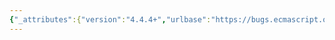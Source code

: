 ```yaml
---
{"_attributes":{"version":"4.4.4+","urlbase":"https://bugs.ecmascript.org/","maintainer":"dherman@mozilla.com"},"bug":{"bug_id":2948,"creation_ts":"2014-06-01 17:22:00 -0700","short_desc":"13.2.3.6: missing \"using\", upright \"iterator\"","delta_ts":"2014-07-26 00:36:23 -0700","product":"Draft for 6th Edition","component":"editorial issue","version":"Rev 25: May 22, 2014 Draft","rep_platform":"All","op_sys":"All","bug_status":"RESOLVED","resolution":"FIXED","priority":"Normal","bug_severity":"normal","everconfirmed":true,"reporter":{"uid":"jmdyck","name":"Michael Dyck"},"assigned_to":{"uid":"allen","name":"Allen Wirfs-Brock"},"long_desc":[{"commentid":8769,"comment_count":0,"who":{"uid":"jmdyck","name":"Michael Dyck"},"bug_when":"2014-06-01 17:22:40 -0700","thetext":"In 13.2.3.6 \"Runtime Semantics: IteratorBindingInitialization\",\nin group 9 (BindingElementList : BindingElementList , BindingElisionElement),\nstep 1 says:\n    Let /status/ be the result of performing IteratorBindingInitialization\n    for /BindingElementList/ iterator and /environment/ as arguments.\n\nInsert \"using\" before \"iterator\"\n\nItalicize \"iterator\"\n\n(leftover from Bug 2534)"},{"commentid":8897,"comment_count":1,"who":{"uid":"allen","name":"Allen Wirfs-Brock"},"bug_when":"2014-06-11 17:18:49 -0700","thetext":"fixed in rev26 editor's draft"},{"commentid":9372,"comment_count":2,"who":{"uid":"allen","name":"Allen Wirfs-Brock"},"bug_when":"2014-07-19 18:16:05 -0700","thetext":"fixed in rev26"},{"commentid":9574,"comment_count":3,"who":{"uid":"jmdyck","name":"Michael Dyck"},"bug_when":"2014-07-26 00:36:23 -0700","thetext":"confirmed fixed"}]}}
---
```

